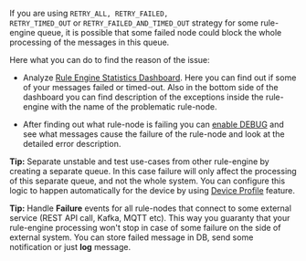 If you are using <code>RETRY_ALL, RETRY_FAILED, RETRY_TIMED_OUT</code> or <code>RETRY_FAILED_AND_TIMED_OUT</code> strategy for some rule-engine queue, it is possible that some failed node could block the whole processing of the messages in this queue.

Here what you can do to find the reason of the issue:

- Analyze [Rule Engine Statistics Dashboard](#rule-engine-statistics-dashboard). Here you can find out if some of your messages failed or timed-out.
Also in the bottom side of the dashboard you can find description of the exceptions inside the rule-engine with the name of the problematic rule-node.

- After finding out what rule-node is failing you can [enable DEBUG](/docs/user-guide/rule-engine-2-0/overview/#debugging) and see what messages cause the failure of the rule-node and look at the detailed error description.

**Tip:** Separate unstable and test use-cases from other rule-engine by creating a separate queue. In this case failure will only affect the processing of this separate queue, and not the whole system.
You can configure this logic to happen automatically for the device by using [Device Profile](/docs/user-guide/device-profiles/#queue-name) feature. 

**Tip:** Handle <b>Failure</b> events for all rule-nodes that connect to some external service (REST API call, Kafka, MQTT etc).
This way you guaranty that your rule-engine processing won't stop in case of some failure on the side of external system.
You can store failed message in DB, send some notification or just <b>log</b> message.